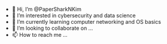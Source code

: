 - 👋 Hi, I’m @PaperSharkNKim
- 👀 I’m interested in cybersecurity and data science
- 🌱 I’m currently learning computer networking and OS basics
- 💞️ I’m looking to collaborate on ...
- 📫 How to reach me ...

<!---
PaperSharkNKim/PaperSharkNKim is a ✨ special ✨ repository because its `README.md` (this file) appears on your GitHub profile.
You can click the Preview link to take a look at your changes.
--->
